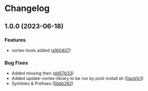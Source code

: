# Changelog

## 1.0.0 (2023-06-18)


### Features

* vortex-tools added ([a160407](https://github.com/SirStig/Steam-deck-tests/commit/a160407308eb95d2c3898d683f081e1629c58294))


### Bug Fixes

* Added missing then ([dd57b33](https://github.com/SirStig/Steam-deck-tests/commit/dd57b33a5a4d5c5bb4522610d2ffe4f96f5a18c3))
* Added update-vortex-library to be run by post-install.sh ([0acb1c1](https://github.com/SirStig/Steam-deck-tests/commit/0acb1c16f1e937af3084ef873875c069292a45b7))
* Symlinks & Prefixes ([5bbb262](https://github.com/SirStig/Steam-deck-tests/commit/5bbb262b41b328515096a38a281479b3b38c4f51))
